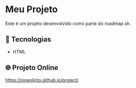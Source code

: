 # Meu Projeto

Este é um projeto desenvolvido como parte do roadmap.sh.

## 🚀 Tecnologias
- HTML

## 🌐 Projeto Online

https://jooeolinto.github.io/project/
